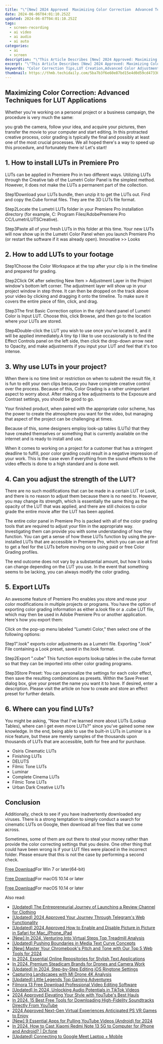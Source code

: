```yaml
---
title: "\"[New] 2024 Approved  Maximizing Color Correction  Advanced Techniques for LUT Applications\""
date: 2024-06-06T04:01:10.252Z
updated: 2024-06-07T04:01:10.252Z
tags: 
  - screen-recording
  - ai video
  - ai audio
  - ai auto
categories: 
  - ai
  - screen
description: "\"This Article Describes [New] 2024 Approved: Maximizing Color Correction: Advanced Techniques for LUT Applications\""
excerpt: "\"This Article Describes [New] 2024 Approved: Maximizing Color Correction: Advanced Techniques for LUT Applications\""
keywords: "Color Correction Tips,LUT Creation,Advanced Color Adjustment,LUT Enhancement Techniques,Proficient LUT Use,LUT Application Skills,Advanced Color Balancing"
thumbnail: https://thmb.techidaily.com/5ba7b3f6e60e87bd15e4d0d59cd473305f169947afe8b79e803b03fc556698ce.jpg
---
```


## Maximizing Color Correction: Advanced Techniques for LUT Applications

Whether you're working on a personal project or a business campaign, the procedure is very much the same:

you grab the camera, follow your idea, and acquire your pictures, then transfer the movie to your computer and start editing. In this protracted creative process, color grading is typically the final and possibly at least one of the most crucial processes. We all hoped there's a way to speed up this procedure, and fortunately there is! Let's start!

## 1\. How to install LUTs in Premiere Pro

LUTs can be applied in Premiere Pro in two different ways. Utilizing LUTs through the Creative tab of the Lumetri Color Panel is the simplest method. However, it does not make the LUTs a permanent part of the collection.

Step1Download your LUTs bundle, then unzip it to get the LUTs out. Find and copy the.Cube format files. They are the 3D LUTs file format.

Step2Locate the Lumetri LUTs folder in your Premiere Pro installation directory (for example, C: Program Files/AdobePremiere Pro CC/LumetriLUTSCreative).

Step3Paste all of your fresh LUTs in this folder at this time. Your new LUTs will now show up in the Lumetri Color Panel when you launch Premiere Pro (or restart the software if it was already open). Innovative >> Looks

## 2\. How to add LUTs to your footage

Step1Choose the Color Workspace at the top after your clip is in the timeline and prepared for grading.

Step2Click OK after selecting New Item > Adjustment Layer in the Project window's bottom left corner. The adjustment layer will show up in your project window in step three. It can then be dropped on the track above your video by clicking and dragging it onto the timeline. To make sure it covers the entire piece of film, click, and drag.

Step3The first Basic Correction option in the right-hand panel of Lumetri Color is Input LUT. Choose this, click Browse, and then go to the location where your LUTs are stored.

Step4Double-click the LUT you wish to use once you've located it, and it will be applied immediately.A tiny tip I like to use occasionally is to find the Effect Controls panel on the left side, then click the drop-down arrow next to Opacity, and make adjustments if you input your LUT and feel that it's too intense.

## 3\. Why use LUTs in your project?

When there is no time limit or restriction on when to submit the result file, it is fun to edit your own clips because you have complete creative control over the process. Because of this, Color Grading is a rather unimportant aspect to worry about. After making a few adjustments to the Exposure and Contrast settings, you should be good to go.

Your finished product, when paired with the appropriate color scheme, has the power to create the atmosphere you want for the video, but managing that aspect of the project can be challenging at times.

Because of this, some designers employ look-up tables (LUTs) that they have created themselves or something that is currently available on the internet and is ready to install and use.

When it comes to working on a project for a customer that has a stringent deadline to fulfill, poor color grading could result in a negative impression of your work. This is the case even if everything from the sound effects to the video effects is done to a high standard and is done well.

## 4\. Can you adjust the strength of the LUT?

There are no such modifications that can be made in a certain LUT or Look, and there is no reason to adjust them because there is no need to. However, you may change its strength, which is essentially the same thing as the opacity of the LUT that was applied, and there are still choices to color grade the entire movie after the LUT has been applied.

The entire color panel in Premiere Pro is packed with all of the color grading tools that are required to adjust your film in the appropriate way. Investigating them can provide you with some understanding of how they function. You can get a sense of how these LUTs function by using the pre-installed LUTs that are accessible in Premiere Pro, which you can use at first to get a feel for the LUTs before moving on to using paid or free Color Grading profiles.

The end outcome does not vary by a substantial amount, but how it looks can change depending on the LUT you use. In the event that something seems to be lacking, you can always modify the color grading.

## 5\. Export LUTs

An awesome feature of Premiere Pro enables you store and reuse your color modifications in multiple projects or programs. You have the option of exporting color grading information as either a.look file or a .cube LUT file, which may then be used in Adobe Premiere Pro or another application. Here's how you export them:

Click on the pop-up menu labeled "Lumetri Color," then select one of the following options:

Step1".look" exports color adjustments as a Lumetri file. Exporting ".look" File containing a Look preset, saved in the.look format.

Step2Export ".cube" This function exports lookup tables in the.cube format so that they can be imported into other color grading programs.

Step3Store Preset: You can personalize the settings for each color effect, then save the resulting combinations as presets. Within the Save Preset dialog box, give your preset the name you want it to have. If desired, enter a description. Please visit the article on how to create and store an effect preset for further details.

## 6\. Where can you find LUTs?

You might be asking, "Now that I've learned more about LUTs (Lookup Tables), where can I get even more LUTs?" since you've gained some new knowledge. In the end, being able to use the built-in LUTs in Luminar is a nice feature, but these are merely samples of the thousands upon thousands of LUTs that are accessible, both for free and for purchase.

* Osiris Cinematic LUTs
* Finishing LUTs
* DELUTS
* Filmic Tone LUTs
* Luminar
* Complete Cinema LUTs
* Filmic Tone LUTs
* Urban Dark Creative LUTs

## Conclusion

Additionally, check to see if you have inadvertently downloaded any viruses. There is a strong temptation to simply conduct a search for cinematic LUTs on Google, then download all free files that we come across.

Sometimes, some of them are out there to steal your money rather than provide the color correcting settings that you desire. One other thing that could have been wrong is if your LUT files were placed in the incorrect folder. Please ensure that this is not the case by performing a second check.

[Free Download](https://tools.techidaily.com/wondershare/filmora/download/)For Win 7 or later(64-bit)

[Free Download](https://tools.techidaily.com/wondershare/filmora/download/)For macOS 10.14 or later

[Free Download](https://tools.techidaily.com/wondershare/filmora/download/)For macOS 10.14 or later

<ins class="adsbygoogle"
     style="display:block"
     data-ad-format="autorelaxed"
     data-ad-client="ca-pub-7571918770474297"
     data-ad-slot="1223367746"></ins>

<ins class="adsbygoogle"
     style="display:block"
     data-ad-format="autorelaxed"
     data-ad-client="ca-pub-7571918770474297"
     data-ad-slot="1223367746"></ins>



<ins class="adsbygoogle"
     style="display:block"
     data-ad-client="ca-pub-7571918770474297"
     data-ad-slot="8358498916"
     data-ad-format="auto"
     data-full-width-responsive="true"></ins>


<span class="atpl-alsoreadstyle">Also read:</span>
<div><ul>
<li><a href="https://vp-tips.techidaily.com/updated-the-entrepreneurial-journey-of-launching-a-review-channel-for-clothing/"><u>[Updated] The Entrepreneurial Journey of Launching a Review Channel for Clothing</u></a></li>
<li><a href="https://vp-tips.techidaily.com/updated-2024-approved-your-journey-through-telegrams-web-functionality/"><u>[Updated] 2024 Approved  Your Journey Through Telegram's Web Functionality</u></a></li>
<li><a href="https://vp-tips.techidaily.com/updated-2024-approved-how-to-enable-and-disable-picture-in-picture-in-safari-for-maciphoneipad/"><u>[Updated] 2024 Approved  How to Enable and Disable Picture in Picture in Safari for Mac_iPhone_iPad</u></a></li>
<li><a href="https://vp-tips.techidaily.com/new-in-2024-venturing-into-virtual-steps-top-treadmill-analysis/"><u>[New] In 2024, Venturing Into Virtual Steps  Top Treadmill Analysis</u></a></li>
<li><a href="https://vp-tips.techidaily.com/updated-pushing-boundaries-in-media-text-curve-concepts/"><u>[Updated] Pushing Boundaries in Media  Text Curve Concepts</u></a></li>
<li><a href="https://vp-tips.techidaily.com/new-master-your-chromebooks-pitch-and-tone-with-our-top-5-web-tools-for-2024/"><u>[New] Master Your Chromebook's Pitch and Tone with Our Top 5 Web Tools for 2024</u></a></li>
<li><a href="https://vp-tips.techidaily.com/in-2024-essential-online-repositories-for-stylish-text-applications/"><u>In 2024, Essential Online Repositories for Stylish Text Applications</u></a></li>
<li><a href="https://vp-tips.techidaily.com/in-2024-premium-steadicam-brands-for-drones-and-camera-work/"><u>In 2024, Premium Steadicam Brands for Drones and Camera Work</u></a></li>
<li><a href="https://vp-tips.techidaily.com/updated-in-2024-step-by-step-editing-ios-ringtone-settings/"><u>[Updated] In 2024, Step-by-Step  Editing iOS Ringtone Settings</u></a></li>
<li><a href="https://extra-hints.techidaily.com/capturing-landscapes-with-mi-drone-4k-analysis/"><u>Capturing Landscapes with MI Drone 4K Analysis</u></a></li>
<li><a href="https://on-screen-recording.techidaily.com/updated-little-legends-top-gaming-adventures/"><u>[Updated] Little Legends  Top Gaming Adventures</u></a></li>
<li><a href="https://ai-vdieo-software.techidaily.com/filmora-13-free-download-professional-video-editing-software/"><u>Filmora 13 Free Download Professional Video Editing Software</u></a></li>
<li><a href="https://tiktok-video-recordings.techidaily.com/updated-in-2024-unlocking-audio-potentials-in-tiktok-videos/"><u>[Updated] In 2024, Unlocking Audio Potentials in TikTok Videos</u></a></li>
<li><a href="https://youtube-videos.techidaily.com/2024-approved-elevating-your-style-with-youtubes-best-hauls/"><u>2024 Approved  Elevating Your Style with YouTube's Best Hauls</u></a></li>
<li><a href="https://youtube-clips.techidaily.com/in-2024-15-best-free-tools-for-downloading-high-fidelity-soundtracks-directly-from-youtube/"><u>In 2024, 15 Best Free Tools for Downloading High-Fidelity Soundtracks Directly From YouTube</u></a></li>
<li><a href="https://extra-guidance.techidaily.com/2024-approved-next-gen-virtual-experiences-anticipated-ps-vr-games-to-enjoy/"><u>2024 Approved  Next-Gen Virtual Experiences  Anticipated PS VR Games to Enjoy</u></a></li>
<li><a href="https://facebook-video-footage.techidaily.com/new-9-essential-apps-for-pulling-youtube-videos-android-for-2024/"><u>[New] 9 Essential Apps for Pulling YouTube Videos (Android) for 2024</u></a></li>
<li><a href="https://screen-mirror.techidaily.com/in-2024-how-to-cast-xiaomi-redmi-note-13-5g-to-computer-for-iphone-and-android-drfone-by-drfone-android/"><u>In 2024, How to Cast Xiaomi Redmi Note 13 5G to Computer for iPhone and Android? | Dr.fone</u></a></li>
<li><a href="https://on-screen-recording.techidaily.com/updated-connecting-to-google-meet-laptop-plus-mobile/"><u>[Updated] Connecting to Google Meet  Laptop + Mobile</u></a></li>
</ul></div>
